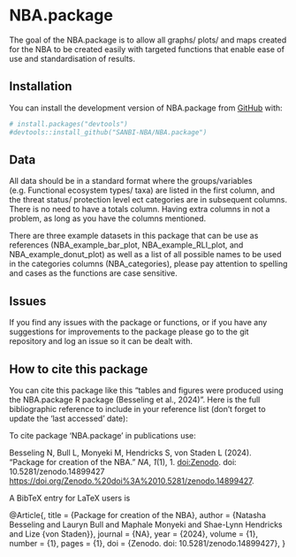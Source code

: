 
# NBA.package

<!-- badges: start -->
<!-- badges: end -->

The goal of the NBA.package is to allow all graphs/ plots/ and maps
created for the NBA to be created easily with targeted functions that
enable ease of use and standardisation of results.

## Installation

You can install the development version of NBA.package from
[GitHub](https://github.com/) with:

``` r
# install.packages("devtools")
#devtools::install_github("SANBI-NBA/NBA.package")
```

## Data

All data should be in a standard format where the groups/variables
(e.g. Functional ecosystem types/ taxa) are listed in the first column,
and the threat status/ protection level ect categories are in subsequent
columns. There is no need to have a totals column. Having extra columns
in not a problem, as long as you have the columns mentioned.

There are three example datasets in this package that can be use as
references (NBA_example_bar_plot, NBA_example_RLI_plot, and
NBA_example_donut_plot) as well as a list of all possible names to be
used in the categories columns (NBA_categories), please pay attention to
spelling and cases as the functions are case sensitive.

## Issues

If you find any issues with the package or functions, or if you have any
suggestions for improvements to the package please go to the git
repository and log an issue so it can be dealt with.

## How to cite this package

You can cite this package like this “tables and figures were produced
using the NBA.package R package (Besseling et al., 2024)”. Here is the
full bibliographic reference to include in your reference list (don’t
forget to update the ‘last accessed’ date):

To cite package ‘NBA.package’ in publications use:

Besseling N, Bull L, Monyeki M, Hendricks S, von Staden L (2024).
“Package for creation of the NBA.” *NA*, *1*(1), 1. <doi:Zenodo>. doi:
10.5281/zenodo.14899427
<https://doi.org/Zenodo.%20doi%3A%2010.5281/zenodo.14899427>.

A BibTeX entry for LaTeX users is

@Article{, title = {Package for creation of the NBA}, author = {Natasha
Besseling and Lauryn Bull and Maphale Monyeki and Shae-Lynn Hendricks
and Lize {von Staden}}, journal = {NA}, year = {2024}, volume = {1},
number = {1}, pages = {1}, doi = {Zenodo. doi: 10.5281/zenodo.14899427},
}
